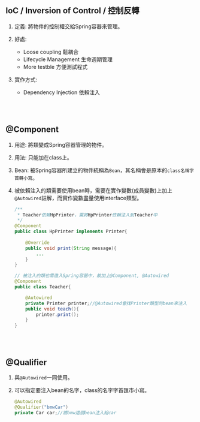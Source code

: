 ## IoC / Inversion of Control / 控制反轉
1. 定義: 將物件的控制權交給Spring容器來管理。
2. 好處: 
    * Loose coupling 鬆耦合
    * Lifecycle Management 生命週期管理
    * More testble 方便測試程式

3. 實作方式: 
    * Dependency Injection 依賴注入


<br/>

<br/>

## @Component
1. 用途: 將類變成Spring容器管理的物件。
2. 用法: 只能加在class上。
3. Bean: 被Spring容器所建立的物件統稱為`Bean`，其名稱會是原本的`class名稱字首轉小寫`。

4. 被依賴注入的類需要使用bean時，需要在實作變數(成員變數)上加上`@Autowired`註解，而實作變數盡量使用interface類型。

    ```java
    /**
     * Teacher依賴HpPrinter，需將HpPrinter依賴注入到Teacher中
     */
    @Component
    public class HpPrinter implements Printer{
        
        @Override
        public void print(String message){
            ...
        }
    }

    // 被注入的類也需進入Spring容器中，故加上@Component, @Autowired
    @Component
    public class Teacher{

        @Autowired
        private Printer printer;//@Autowired會找Printer類型的bean來注入
        public void teach(){
            printer.print();
        }
    }
    ```

<br/>

<br/>

## @Qualifier
1. 與`@Autowired`一同使用。
2. 可以指定要注入bean的名字，class的名字字首匯市小寫。

    ```java
    @Autowired
    @Qualifier("bmwCar")
    private Car car;//將bmw這個bean注入給car
    ```

<br/>

<br/>